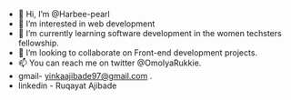 - 👋 Hi, I’m @Harbee-pearl
- 👀 I’m interested in web development
- 🌱 I’m currently learning software development in the women techsters fellowship.
- 💞️ I’m looking to collaborate on Front-end development projects.
- 📫 You can reach me on twitter @OmoIyaRukkie. 
- gmail- yinkaajibade97@gmail.com .
-  linkedin - Ruqayat Ajibade

<!---
Harbee-pearl/Harbee-pearl is a ✨ special ✨ repository because its `README.md` (this file) appears on your GitHub profile.
You can click the Preview link to take a look at your changes.
--->
